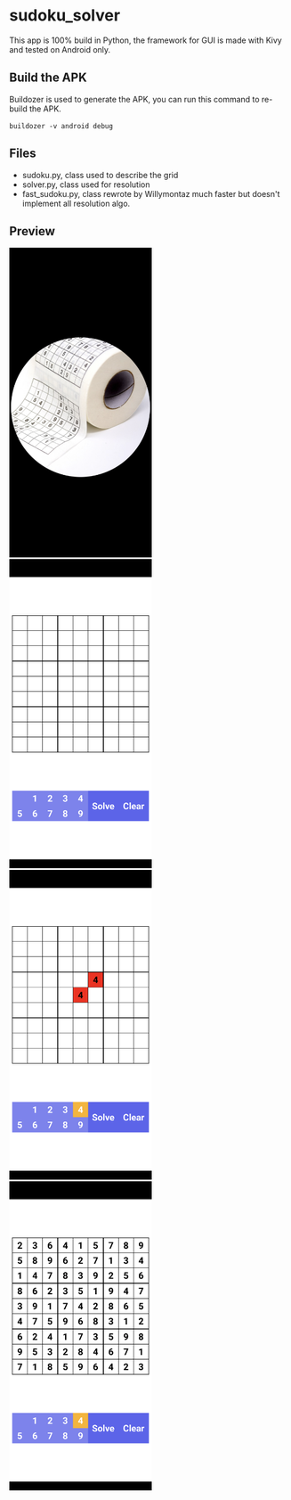 # sudoku_solver
This app is 100% build in Python, the framework for GUI is made with Kivy and tested on Android only.

## Build the APK

Buildozer is used to generate the APK, you can run this command to re-build the APK.

```
buildozer -v android debug
```

## Files

* sudoku.py, class used to describe the grid
* solver.py, class used for resolution
* fast_sudoku.py, class rewrote by Willymontaz much faster but doesn't implement all resolution algo.

## Preview

<img src="/img/welcome.png" width=256 alt="Welcome"/>    <img src="/img/empty.png" width=256 alt="Empty"/>    <img src="/img/error.png" width=256 alt="Error"/>    <img src="/img/solved.png" width=256 alt="Solved"/>
